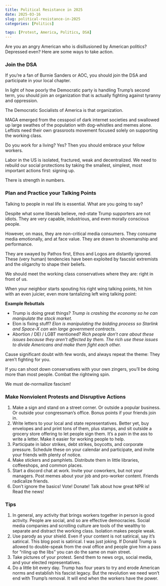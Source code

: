 ```yaml
---
title: Political Resistance in 2025
date: 2025-03-16
slug: political-resistance-in-2025
categories: [Politics]

tags: [Protest, America, Politics, DSA]
---
```


Are you an angry American who is disillusioned by American politics? Depressed even? Here are some ways to take action.

### Join the DSA

If you’re a fan of Burnie Sanders or AOC, you should join the DSA and participate in your local chapter. 

In light of how poorly the Democratic party is handling Trump’s second term, you should join an organization that is actually fighting against tyranny and oppression.

The Democratic Socialists of America is that organization.

MAGA emerged from the cesspool of dark internet societies and swallowed up large swathes of the population with dog-whistles and memes alone. Leftists need their own grassroots movement focused solely on supporting the working class.

Do you work for a living? Yes? Then you should embrace your fellow workers.

Labor in the US is isolated, fractured, weak and decentralized. We need to rebuild our social protections by taking the smallest, simplest, most important actions first: signing up.

There is strength in numbers.

### Plan and Practice your Talking Points

Talking to people in real life is essential. What are you going to say?

Despite what some liberals believe, red-state Trump supporters are not idiots. They are very capable, industrious, and even morally conscious people.

However, on mass, they are non-critical media consumers. They consume media emotionally, and at face value. They are drawn to showmanship and performance. 

They are swayed by Pathos first, Ethos and Logos are distantly ignored. These (very human) tendencies have been exploited by fascsist extremists and the oligarchy to shape their beliefs.

We should meet the working class conservatives where they are: right in front of us.

When your neighbor starts spouting his right wing talking points, hit him with an even juicier, even more tantalizing left wing talking point:

**Example Rebuttals**

- Trump is doing great things? *Trump is crashing the economy so he can manipulate the stock market.*
- Elon is fixing stuff? *Elon is manipulating the bidding process so Starlink and Space-X can win large government contracts.*
- Abortion / DEI / LGBT mentioned? *Rich people don’t care about these issues because they aren’t affected by them. The rich use these issues to divide Americans and make them fight each other.*

Cause significant doubt with few words, and always repeat the theme: They aren’t fighting for you.

If you can shoot down conservatives with your own zingers, you’ll be doing more than most people. Combat the rightwing spin. 

We must de-normailize fascism!

### Make Nonviolent Protests and Disruptive Actions

1. Make a sign and stand on a street corner. Or outside a popular business. Or outside your congressman’s office. Bonus points if your friends join in.
2. Write letters to your local and state representatives. Better yet, buy envelopes and and print tons of them, plus stamps, and sit outside a grocery store offering to let people sign them. It’s a pain in the ass to write a letter. Make it easier for working people to help.
3. Participate in labor strikes, debt strikes, boycotts, and corporate pressure. Schedule these on your calendar and participate, and invite your friends with plenty of notice.
4. Make stickers and pamphlets. Distribute them in little libraries, coffeeshops, and common places.
5. Start a discord chat at work. Invite your coworkers, but not your managers. Post memes about your job and pro-worker content. Friends radicalize friends.
6. Don’t ignore the basics! Vote! Donate! Talk about how great NPR is! Read the news!

### Tips

1. In general, any activity that brings workers together in person is good activity. People are social, and so are effective democracies. Social media companies and scrolling culture are tools of the wealthy to separate and distract the working class. Isolation makes people weak. 
2. Use parody as your shield. Even if your content is not satirical, say it’s satirical. This blog post is satirical. I was just joking. If Donald Trump is allowed to double-speak from the oval office and people give him a pass for “riling up the libs” you can do the same on main street.
3. Take pictures of your protest. Send them to news orgs, social media, and your elected representatives.
4. Do a little bit every day. Trump has four years to try and erode American norms and establish his fascist legacy. But the revolution we need won’t end with Trump’s removal. It will end when the workers have the power.